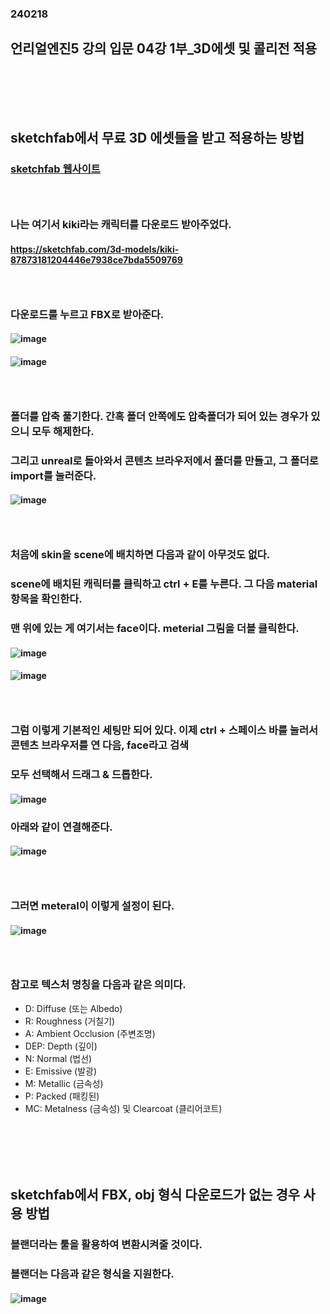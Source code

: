 ### 240218
## 언리얼엔진5 강의 입문 04강 1부_3D에셋 및 콜리전 적용
### <br/><br/><br/>

## sketchfab에서 무료 3D 에셋들을 받고 적용하는 방법
### [sketchfab 웹사이트](https://sketchfab.com/)
### <br/>

### 나는 여기서 kiki라는 캐릭터를 다운로드 받아주었다.
#### https://sketchfab.com/3d-models/kiki-87873181204446e7938ce7bda5509769
### <br/>

### 다운로드를 누르고 FBX로 받아준다.
#### ![image](https://github.com/Shin-jongwhan/unreal_engine/assets/62974484/b55dba29-7987-4c22-973f-20cbfb05d842)
#### ![image](https://github.com/Shin-jongwhan/unreal_engine/assets/62974484/3424800b-28e3-485d-a4c6-c55d494ecc87)
### <br/>

### 폴더를 압축 풀기한다. 간혹 폴더 안쪽에도 압축폴더가 되어 있는 경우가 있으니 모두 해제한다.
### 그리고 unreal로 돌아와서 콘텐츠 브라우저에서 폴더를 만들고, 그 폴더로 import를 눌러준다.
#### ![image](https://github.com/Shin-jongwhan/unreal_engine/assets/62974484/5b125fbf-37a9-4d39-8ef6-5f706c7c1b94)
### <br/>

### 처음에 skin을 scene에 배치하면 다음과 같이 아무것도 없다.
### scene에 배치된 캐릭터를 클릭하고 ctrl + E를 누른다. 그 다음 material 항목을 확인한다. 
### 맨 위에 있는 게 여기서는 face이다. meterial 그림을 더블 클릭한다.
#### ![image](https://github.com/Shin-jongwhan/unreal_engine/assets/62974484/4cf4b039-6cd2-4d38-9d62-b63e37837a34)
#### ![image](https://github.com/Shin-jongwhan/unreal_engine/assets/62974484/34021e11-71c8-4c76-b808-e416650bec5e)
### <br/>

### 그럼 이렇게 기본적인 세팅만 되어 있다. 이제 ctrl + 스페이스 바를 눌러서 콘텐츠 브라우저를 연 다음, face라고 검색
### 모두 선택해서 드래그 & 드롭한다.
#### ![image](https://github.com/Shin-jongwhan/unreal_engine/assets/62974484/76aeb654-78b1-4b8c-9667-298265e03896)
### 아래와 같이 연결해준다.
#### ![image](https://github.com/Shin-jongwhan/unreal_engine/assets/62974484/d0313bb1-0ff4-4be6-ab1c-237164e308f4)
### <br/>

### 그러면 meteral이 이렇게 설정이 된다.
#### ![image](https://github.com/Shin-jongwhan/unreal_engine/assets/62974484/8ff3c4bb-6768-4432-b108-bed181833824)
### <br/>

### 참고로 텍스처 명칭을 다음과 같은 의미다.
- D: Diffuse (또는 Albedo)
- R: Roughness (거칠기)
- A: Ambient Occlusion (주변조명)
- DEP: Depth (깊이)
- N: Normal (법선)
- E: Emissive (발광)
- M: Metallic (금속성)
- P: Packed (패킹된)
- MC: Metalness (금속성) 및 Clearcoat (클리어코트)
### <br/><br/><br/>

## sketchfab에서 FBX, obj 형식 다운로드가 없는 경우 사용 방법
### 블랜더라는 툴을 활용하여 변환시켜줄 것이다.
### 블랜더는 다음과 같은 형식을 지원한다.
#### ![image](https://github.com/Shin-jongwhan/unreal_engine/assets/62974484/78e85f20-b152-43de-a7c2-e261cc5032f9)
